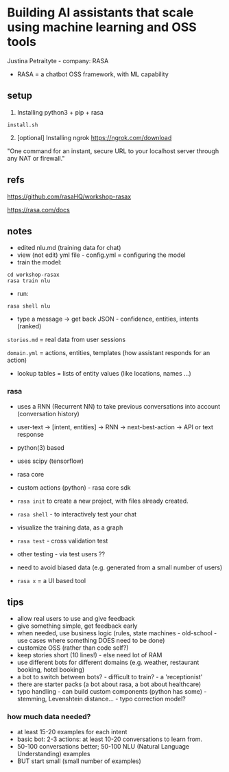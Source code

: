 # Building AI assistants that scale using machine learning and OSS tools

Justina Petraityte - company: RASA

- RASA = a chatbot OSS framework, with ML capability

## setup

1. Installing python3 + pip + rasa

`install.sh`

2. [optional] Installing ngrok
https://ngrok.com/download

"One command for an instant, secure URL to your localhost server through any NAT or firewall."

## refs

https://github.com/rasaHQ/workshop-rasax

https://rasa.com/docs

## notes

- edited nlu.md (training data for chat)
- view (not edit) yml file - config.yml = configuring the model
- train the model:

```shell
cd workshop-rasax
rasa train nlu
```

- run:

```shell
rasa shell nlu
```

- type a message -> get back JSON - confidence, entities, intents (ranked)

`stories.md` = real data from user sessions

`domain.yml` = actions, entities, templates (how assistant responds for an action)

- lookup tables = lists of entity values (like locations, names ...)

### rasa

- uses a RNN (Recurrent NN) to take previous conversations into account (conversation history)

- user-text -> [intent, entities] -> RNN -> next-best-action -> API or text response

- python(3) based
- uses scipy (tensorflow)

- rasa core
- custom actions (python) - rasa core sdk

- `rasa init` to create a new project, with files already created.

- `rasa shell` - to interactively test your chat

- visualize the training data, as a graph

- `rasa test` - cross validation test
- other testing - via test users ??

- need to avoid biased data (e.g. generated from a small number of users)

- `rasa x` = a UI based tool

## tips

- allow real users to use and give feedback
- give something simple, get feedback early
- when needed, use business logic (rules, state machines - old-school - use cases where something DOES need to be done)
- customize OSS (rather than code self?)
- keep stories short (10 lines!) - else need lot of RAM
- use different bots for different domains (e.g. weather, restaurant booking, hotel booking)
- a bot to switch between bots? - difficult to train? - a 'receptionist'
- there are starter packs (a bot about rasa, a bot about healthcare)
- typo handling - can build custom components (python has some) - stemming, Levenshtein distance... - typo correction model?

### how much data needed?
- at least 15-20 examples for each intent
- basic bot: 2-3 actions: at least 10-20 conversations to learn from.
- 50-100 conversations better; 50-100 NLU (Natural Language Understanding) examples
- BUT start small (small number of examples)
